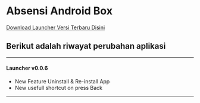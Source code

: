 
# Absensi Android Box

[Download Launcher Versi Terbaru Disini](https://raw.githubusercontent.com/ibnunaufal/stb-launcher/master/Launcher/Latest/app-release.apk "Download Launcher Versi Terbaru Disini")
## Berikut adalah riwayat perubahan aplikasi
---
#### Launcher v0.0.6

- New Feature Uninstall & Re-install App
- New usefull shortcut on press Back
---
